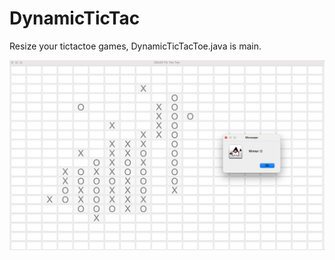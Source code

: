 # DynamicTicTac

Resize your tictactoe games, DynamicTicTacToe.java is main.

![Demo](./dynamic.png)